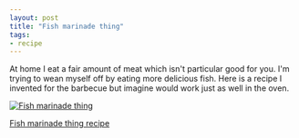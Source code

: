 ```yaml
---
layout: post
title: "Fish marinade thing"
tags:
- recipe
---
```


At home I eat a fair amount of meat which isn't particular good for you. I'm trying to wean myself off by eating more delicious fish. Here is a recipe I invented for the barbecue but imagine would work just as well in the oven.

[![Fish marinade thing](http://farm3.staticflickr.com/2814/9291533529_0237c6c596_z.jpg)](https://github.com/rey/cookbook/blob/master/recipes/fish-marinade-thing.md)

[Fish marinade thing recipe](https://github.com/rey/cookbook/blob/master/recipes/fish-marinade-thing.md)
